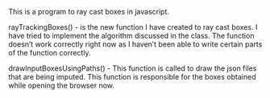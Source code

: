 This is a program to ray cast boxes in javascript.

rayTrackingBoxes() - is the new function I have created to ray cast boxes. I have tried to implement the algorithm discussed in the class. The function doesn’t work correctly right now as I haven’t been able to write certain parts of the function correctly.

drawInputBoxesUsingPaths() - This function is called to draw the json files that are being imputed. This function is responsible for the boxes obtained while opening the browser now.
